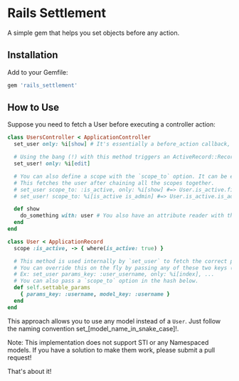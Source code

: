 # Rails Settlement

A simple gem that helps you set objects before any action.

## Installation

Add to your Gemfile:
```ruby
gem 'rails_settlement'
```

## How to Use

Suppose you need to fetch a User before executing a controller action:

```ruby
class UsersController < ApplicationController
  set_user only: %i[show] # It's essentially a before_action callback, allowing you to pass options directly.

  # Using the bang (!) with this method triggers an ActiveRecord::RecordNotFound Exception.
  set_user! only: %i[edit]

  # You can also define a scope with the `scope_to` option. It can be either a string/symbol or an Array of string/symbols.
  # This fetches the user after chaining all the scopes together.
  # set_user scope_to: :is_active, only: %i[show] #=> User.is_active.find_by
  # set_user! scope_to: %i[is_active is_admin] #=> User.is_active.is_admin.find_by

  def show
    do_something with: user # You also have an attribute reader with the same name available if the object is found. If not, it defaults to nil (unless a bang method is used, in which case an error is raised!)
  end
end
```

```ruby
class User < ApplicationRecord
  scope :is_active, -> { where(is_active: true) }

  # This method is used internally by `set_user` to fetch the correct param (using `params_key`) and to send a key to `find_by` (using `model_key`).
  # You can override this on the fly by passing any of these two keys (or both!) in the controller directly.
  # Ex: set_user params_key: :user_username, only: %i[index], ...
  # You can also pass a `scope_to` option in the hash below.
  def self.settable_params
    { params_key: :username, model_key: :username }
  end
end
```

This approach allows you to use any model instead of a `User`. Just follow the naming convention set_[model_name_in_snake_case]!.

Note: This implementation does not support STI or any Namespaced models. If you have a solution to make them work, please submit a pull request!

That's about it!
